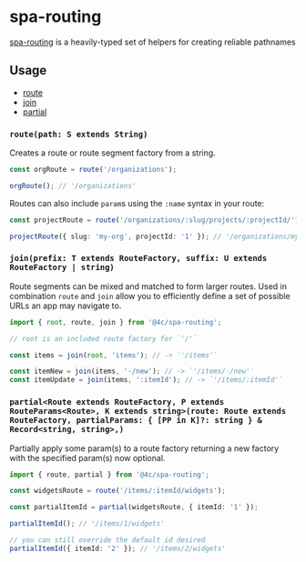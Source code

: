# spa-routing

[spa-routing](https://github.com/4Catalyzer/spa-routing) is a heavily-typed set of helpers for creating reliable pathnames

## Usage

- [route](#route)
- [join](#join)
- [partial](#partial)

### `route(path: S extends String)`

Creates a route or route segment factory from a string.

```ts
const orgRoute = route('/organizations');

orgRoute(); // '/organizations'
```

Routes can also include `param`s using the `:name` syntax in
your route:

```ts
const projectRoute = route('/organizations/:slug/projects/:projectId/');

projectRoute({ slug: 'my-org', projectId: '1' }); // '/organizations/my-org/projects/1/'
```

### `join(prefix: T extends RouteFactory, suffix: U extends RouteFactory | string)`

Route segments can be mixed and matched to form larger routes. Used in
combination `route` and `join` allow you to efficiently define a set of possible
URLs an app may navigate to.

```ts
import { root, route, join } from '@4c/spa-routing';

// root is an included route factory for `'/'`

const items = join(root, 'items'); // -> `'/items'`

const itemNew = join(items, '-/new'); // -> `'/items/-/new'`
const itemUpdate = join(items, ':itemId'); // -> `'/items/:itemId'`
```

### `partial<Route extends RouteFactory, P extends RouteParams<Route>, K extends string>(route: Route extends RouteFactory, partialParams: { [PP in K]?: string } & Record<string, string>,)`

Partially apply some param(s) to a route factory returning a new factory
with the specified param(s) now optional.

```ts
import { route, partial } from '@4c/spa-routing';

const widgetsRoute = route('/items/:itemId/widgets');

const partialItemId = partial(widgetsRoute, { itemId: '1' });

partialItemId(); // '/items/1/widgets'

// you can still override the default id desired
partialItemId({ itemId: '2' }); // '/items/2/widgets'
```
